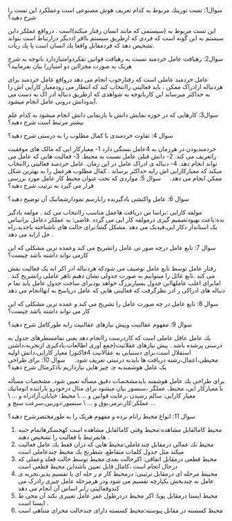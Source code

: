 سوال1:   تست تورينك مربوط به كدام تعريف هوش مصنوعى است وعملكرد اين تست را
شرح دهيد؟

اين تست مربوط به (سيستمى كه مانند انسان رفتار ميكند)است .
درواقع عملکر داین سیستم به این گونه است که فردی كه ازطریق سیستم باافر اددیگر
درارتباط است بتواند تشخيص دهد كه فردمقابل واقعا يك انسان است يا يك ربات.

سوال2: رهيافت عامل خردمند نسبت به رهيافت قوانين تفكردوامتيازدارد باتوجه به شرح
هريک به صورت مجزااين دو امتيازرا بيان بفرماييد؟


عامل خردمند عاملى است كه رفتارخوب انجام مى دهد درواقع عامل خردمند براى
هردنباله ازادراک ممكن ، بايد فعاليتى راانتخاب كند كه انتطار مى رودمعيار كارايى اش
را به حداکثر میرساند این کارباتوجه به شواهدی که ازطریق دنباله ادر اک به دست می
آيدودانش درونى عامل انجام ميشود.

سوال3: کارهایی كه در حوزه نمايش دانش يا بازنمايى دانش انجام ميشود به كدام علم
بيشتر مرتبط است شرح دهيد؟

سوال 4: تفاوت خردمندى با كمال مطلوب را به درستى شرح دهيد؟

 خردمندبودن
در هرزمان به 4عامل بستگی دارد 1- معیارکار ایی كه مالک هاى موفقيت
راتعريف مى كند. 2- دانش قبلى عامل نسبت به محيط. 3- فعاليت هايى كه
عامل مى تواند انجام دهد.
4- دنباله ی ادراک عامل در اين زمان.
عامل خردمند فعاليتى راانتخاب ميكند كه معياركارايى اش رابه حداكثر برساند . كمال
مطلوب هرعمل را به بهترين شكل ممكن انجام مى دهد.
 
سوال 5: مواردی که تحت عنوان محيط كار عامل مورد بررسی قرار می گيرد به ترتيب
شرح دهيد؟

سوال 6: عامل واكنشی يادگيرنده رابارسم نمودارشماتيک آن توضيح دهيد؟

 مولفه كارايى
:براسا س دريافت هاعمل مناسب راانتخاب مى كند .
مولفه یادگیر نده:باعث بهبودتصمیم گیری درمولفه کار ایی می گردد .قاضى: به
عملكر دعامل براساس يک استاندار دكار ايى،فيدبک مى دهد .مشكل گشا:براى حالت های
ناشناخته ياجدید،راه حل ارايه مى دهد .


سوال 7: تابع عامل درچه صور تى عامل راتشريح مى كند وعمده ترين مشكلى كه اين
كارمى تواند داشته باشد چيست؟

رفتار عامل توسط تابع عامل توصیف می شودكه هردنباله ادر اکر ابه يک فعاليت نقش می
كند .تابع عائل را ميتوانيم به صورت جدولى نشان دهيم تاهر عاملى راتشريح كند . امابراى اغلب عاملهااین جدول بسیاربزرگ خواهد بودبراى ساخت جدول عامل بايد تما م دنباله های ادراکی ر ادر نظرگرفت که فعالیتی هایی که عامل درپاسخ به انهاانجام می دهد

سوال 8: تابع عامل در چه صورت عامل را تشریح می كند و عمده ترین مشکلی که این كار
مى تواند داشته باشد چيست؟

سوال 9: مفهوم عقالنيت وپيش نيازهاى عقالنيت رابه طوركامل شرح دهيد؟

يك عامل عاقل عاملى است كه كاردرست راانجام دهد يعنى تمامسطرهاى جدول به
درستى پرشده باشد . پيش نيازهاى
عقلانيت(جمع آورى اطالعات،يادكيرى ازتجربه،داشتن استقلال است،براى دستيابى
به عقالانيت 4فاكتور) معيار كارايى،دانش اوليه محيطى،اعمال،رشته دريافت ها بايدبه
درستى تعريف شود.
 
سوال 10: برای طراحی يک عامل هوشمندبە چہ چیز هایی نيازداريم باذكرمثال شرح
دهید؟

براى طراحى يك عامل هوشمند بايدمشخصات دقيق مسأله تعيين شود. مشخصات مسأله
با معیاركار ایى، محيط، عملگر ،سنسور بيان ميشود برای مثال درخودرو باراننده
اتوماتيك معيار كارايى: سالم رسيدن ،رعايت قوانين و ... \ محيط: خيابان،آزادراه
و ... \ عملكر:كاز،ترمز،بوق و ... \ سنسور:دوربين،سرعت سنج و ...

سوال 11: انواع محیط رانام برده و مفھوم هریک را به
طورمختصرشرح دهيد؟


1.	محيط كامالقابل مشاهده:محيط وقتى كامالقابل مشاهده است كهحسكرهاتمام جنبه هايمرتبط با فعاليت را تشخيص دهند .
2.	محيط تك عمالى درمقابل چندعاملى:محيط هايى كه دران فقط يك عامل فعاليت ميكند مثل جدول كلمات متقاطع. شطرنج يك محيط چندعاملى است
3.	محيط قطعى درمقابل اتفاقى: اكرحالت بعدى محيط توسط حالت فعلد وعملى كه درحال انجام است ،كامال قابل تعيين باشداين محيط قطعى است
4.	محييط مرحله ای درمقابل ترتيبى: درمحيط كار م ر حله اى يا تقسيم پذير،تجربه ى عامل به چندبخش یکپارچه تقسیم می شود ودر هرمرحله عامل چیزی رادرک می كندوفعالیتی رابر اساس آن انجام مى دهد
5.	محيط ايستا درمقابل پويا: اكر محيط دردرطول عمر عامل تغييرى نكند آن محى ط ايستا است .
6.	محيط كسسته در مقابل پيوسته:محيط كسسته داراى چندحالت مجزاى متناهى است
